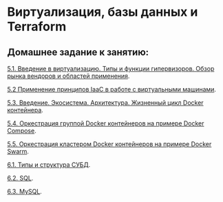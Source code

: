 
# Виртуализация, базы данных и Terraform
## Домашнее задание к занятию:

<p>
  <a href="https://github.com/PanMonsters/virt-netology/blob/f66a02b53a25ac522f3a2b2c40e9a32d9e68369a/HM1.md">5.1. Введение в виртуализацию. Типы и функции гипервизоров. Обзор рынка вендоров и областей применения</a>.
</p>

<p>
  <a href="https://github.com/PanMonsters/virt-netology/blob/f66a02b53a25ac522f3a2b2c40e9a32d9e68369a/HM2.md">5.2 Применение принципов IaaC в работе с виртуальными машинами</a>.
</p>

<p>
  <a href="https://github.com/PanMonsters/virt-netology/blob/f66a02b53a25ac522f3a2b2c40e9a32d9e68369a/HM3.md">5.3. Введение. Экосистема. Архитектура. Жизненный цикл Docker контейнера</a>.
</p>

<p>
  <a href="https://github.com/PanMonsters/virt-netology/blob/f66a02b53a25ac522f3a2b2c40e9a32d9e68369a/HM4.md">5.4. Оркестрация группой Docker контейнеров на примере Docker Compose</a>.
</p>

  <a href="https://github.com/PanMonsters/virt-netology/blob/874eacae0f572508fa095d22b77bf547b464330f/HM5.md">5.5. Оркестрация кластером Docker контейнеров на примере Docker Swarm</a>.
</p>

 <a href="https://github.com/PanMonsters/virt-netology/blob/98f16bde4f2f1d7de3ee3798353d55ce302c3977/HM6.md">6.1. Типы и структура СУБД</a>.
</p>

 <a href="https://github.com/PanMonsters/virt-netology/blob/5d7c640e989e919fb8cd4405707c85a1d4afb503/HM7.md">6.2. SQL</a>.
</p>

 <a href="https://github.com/PanMonsters/virt-netology/blob/5d7c640e989e919fb8cd4405707c85a1d4afb503/HM8.md">6.3. MySQL</a>.
</p>
